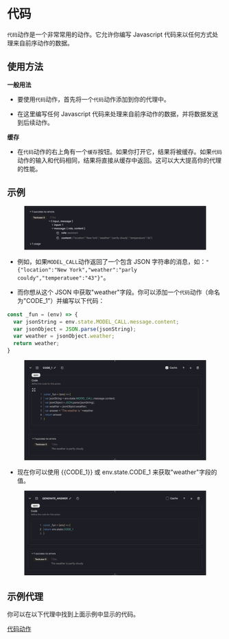 # 代码

`代码`动作是一个非常常用的动作。它允许你编写 Javascript 代码来以任何方式处理来自前序动作的数据。

## 使用方法

**一般用法**

* 要使用`代码`动作，首先将一个`代码`动作添加到你的代理中。

* 在这里编写任何 Javascript 代码来处理来自前序动作的数据，并将数据发送到后续动作。

**缓存**

* 在`代码`动作的右上角有一个`缓存`按钮。如果你打开它，结果将被缓存。如果`代码`动作的输入和代码相同，结果将直接从缓存中返回。这可以大大提高你的代理的性能。

## 示例

<figure><img src="../../../images/code-1.png"></figure>

* 例如，如果`MODEL_CALL`动作返回了一个包含 JSON 字符串的消息，如：`"{"location":"New York","weather":"parly couldy","temperatuee":"43"}"`。

* 而你想从这个 JSON 中获取"weather"字段。你可以添加一个`代码`动作（命名为"CODE_1"）并编写以下代码：

```javascript
const _fun = (env) => {
  var jsonString = env.state.MODEL_CALL.message.content;
  var jsonObject = JSON.parse(jsonString);
  var weather = jsonObject.weather;
  return weather;
}
```

<figure><img src="../../../images/code-2.png"></figure>

* 现在你可以使用 {{CODE_1}} 或 env.state.CODE_1 来获取"weather"字段的值。

<figure><img src="../../../images/code-3.png"></figure>

## 示例代理

你可以在以下代理中找到上面示例中显示的代码。

[代码动作](https://rebyte.ai/p/21b2295005587a5375d8/callable/4929456b3b6bfcee316d/editor)